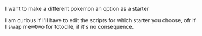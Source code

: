 I want to make a different pokemon an option as a starter

I am curious if I'll have to edit the scripts for which starter you choose, ofr if I swap mewtwo for totodile, if it's no consequence.